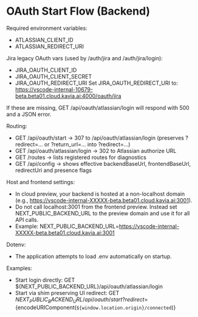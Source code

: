 # OAuth Start Flow (Backend)

Required environment variables:
- ATLASSIAN_CLIENT_ID
- ATLASSIAN_REDIRECT_URI

Jira legacy OAuth vars (used by /auth/jira and /auth/jira/login):
- JIRA_OAUTH_CLIENT_ID
- JIRA_OAUTH_CLIENT_SECRET
- JIRA_OAUTH_REDIRECT_URI
  Set JIRA_OAUTH_REDIRECT_URI to:
  https://vscode-internal-10679-beta.beta01.cloud.kavia.ai:4000/oauth/jira

If these are missing, GET /api/oauth/atlassian/login will respond with 500 and a JSON error.

Routing:
- GET /api/oauth/start -> 307 to /api/oauth/atlassian/login (preserves ?redirect=... or ?return_url=... into ?redirect=...)
- GET /api/oauth/atlassian/login -> 302 to Atlassian authorize URL
- GET /routes -> lists registered routes for diagnostics
- GET /api/config -> shows effective backendBaseUrl, frontendBaseUrl, redirectUri and presence flags

Host and frontend settings:
- In cloud preview, your backend is hosted at a non-localhost domain (e.g., https://vscode-internal-XXXXX-beta.beta01.cloud.kavia.ai:3001).
- Do not call localhost:3001 from the frontend preview. Instead set NEXT_PUBLIC_BACKEND_URL to the preview domain and use it for all API calls.
- Example:
  NEXT_PUBLIC_BACKEND_URL=https://vscode-internal-XXXXX-beta.beta01.cloud.kavia.ai:3001

Dotenv:
- The application attempts to load .env automatically on startup.

Examples:
- Start login directly:
  GET ${NEXT_PUBLIC_BACKEND_URL}/api/oauth/atlassian/login
- Start via shim preserving UI redirect:
  GET ${NEXT_PUBLIC_BACKEND_URL}/api/oauth/start?redirect=${encodeURIComponent(`${window.location.origin}/connected`)}
